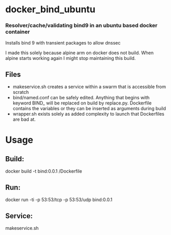 # docker_bind_ubuntu

### Resolver/cache/validating bind9 in an ubuntu based docker container

Installs bind 9 with transient packages to allow dnssec

I made this solely because alpine arm on docker does not build. When alpine starts working again I might stop maintaining this build.



## Files
* makeservice.sh creates a service within a swarm that is accessible from scratch
* bind/named.conf can be safely edited. Anything that begins with keyword BIND_ will be replaced on build by replace.py. Dockerfile contains the variables or they can be inserted as arguments during build
* wrapper.sh exists solely as added complexity to launch that Dockerfiles are bad at.

# Usage
## Build:
  docker build -t bind:0.0.1 <path>/Dockerfile
## Run:
  docker run -ti -p 53:53/tcp -p 53:53/udp bind:0.0.1
## Service:
  makeservice.sh
